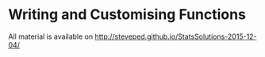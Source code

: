 # Writing and Customising Functions

All material is available on http://steveped.github.io/StatsSolutions-2015-12-04/
